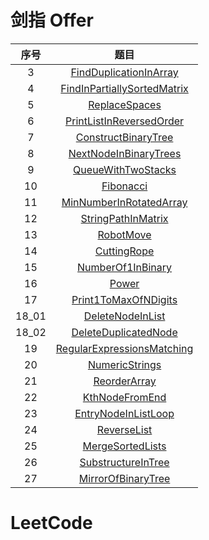# 剑指 Offer

| 序号  |                                                                         题目                                                                         |
| :---: | :--------------------------------------------------------------------------------------------------------------------------------------------------: |
|   3   |      [FindDuplicationInArray](https://github.com/dyfloveslife/LeetCodeAndJianzhiOffer/blob/master/src/_03_FindDuplicationInArray/Solution.java)      |
|   4   | [FindInPartiallySortedMatrix](https://github.com/dyfloveslife/LeetCodeAndJianzhiOffer/blob/master/src/_04_FindInPartiallySortedMatrix/Solution.java) |
|   5   |               [ReplaceSpaces](https://github.com/dyfloveslife/LeetCodeAndJianzhiOffer/blob/master/src/_05_ReplaceSpaces/Solution.java)               |
|   6   |                                                             [PrintListInReversedOrder]()                                                             |
|   7   |                                                               [ConstructBinaryTree]()                                                                |
|   8   |                                                              [NextNodeInBinaryTrees]()                                                               |
|   9   |                                                                [QueueWithTwoStacks]()                                                                |
|  10   |                                                                    [Fibonacci]()                                                                     |
|  11   |                                                             [MinNumberInRotatedArray]()                                                              |
|  12   |                                                                [StringPathInMatrix]()                                                                |
|  13   |                                                                    [RobotMove]()                                                                     |
|  14   |                                                                   [CuttingRope]()                                                                    |
|  15   |                                                                [NumberOf1InBinary]()                                                                 |
|  16   |                                                                      [Power]()                                                                       |
|  17   |                                                               [Print1ToMaxOfNDigits]()                                                               |
| 18_01 |                                                                 [DeleteNodeInList]()                                                                 |
| 18_02 |                                                               [DeleteDuplicatedNode]()                                                               |
|  19   |                                                            [RegularExpressionsMatching]()                                                            |
|  20   |                                                                  [NumericStrings]()                                                                  |
|  21   |                                                                   [ReorderArray]()                                                                   |
|  22   |                                                                  [KthNodeFromEnd]()                                                                  |
|  23   |                                                               [EntryNodeInListLoop]()                                                                |
|  24   |                                                                   [ReverseList]()                                                                    |
|  25   |                                                                 [MergeSortedLists]()                                                                 |
|  26   |                                                                [SubstructureInTree]()                                                                |
|  27   |                                                                [MirrorOfBinaryTree]()                                                                |

# LeetCode
